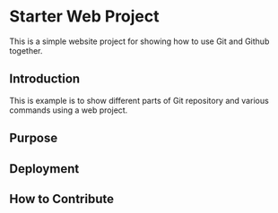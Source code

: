 # Starter Web Project

This is a simple website project for
showing how to use Git and Github together.

## Introduction

This is example is to show different parts
of Git repository and various commands
using a web project.

## Purpose

## Deployment

## How to Contribute